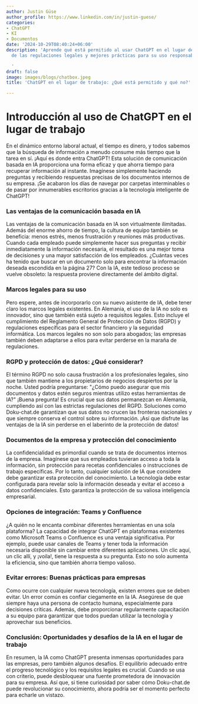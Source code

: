 ```yaml
---
author: Justin Güse
author_profile: https://www.linkedin.com/in/justin-guese/
categories:
- ChatGPT
- KI
- Documentos
date: '2024-10-29T08:40:24+06:00'
description: 'Aprende qué está permitido al usar ChatGPT en el lugar de trabajo.  Clarificación
  de las regulaciones legales y mejores prácticas para su uso responsable.

  '
draft: false
image: images/blogs/chatbox.jpeg
title: 'ChatGPT en el lugar de trabajo: ¿Qué está permitido y qué no?'

---
```

# Introducción al uso de ChatGPT en el lugar de trabajo

En el dinámico entorno laboral actual, el tiempo es dinero, y todos sabemos que la búsqueda de información a menudo consume más tiempo que la tarea en sí. ¡Aquí es donde entra ChatGPT! Esta solución de comunicación basada en IA proporciona una forma eficaz y que ahorra tiempo para recuperar información al instante. Imagínese simplemente haciendo preguntas y recibiendo respuestas precisas de los documentos internos de su empresa. ¡Se acabaron los días de navegar por carpetas interminables o de pasar por innumerables escritorios gracias a la tecnología inteligente de ChatGPT!

### Las ventajas de la comunicación basada en IA

Las ventajas de la comunicación basada en IA son virtualmente ilimitadas. Además del enorme ahorro de tiempo, la cultura de equipo también se beneficia: menos estrés, menos frustración y reuniones más productivas. Cuando cada empleado puede simplemente hacer sus preguntas y recibir inmediatamente la información necesaria, el resultado es una mejor toma de decisiones y una mayor satisfacción de los empleados. ¿Cuántas veces ha tenido que buscar en un documento solo para encontrar la información deseada escondida en la página 27? Con la IA, este tedioso proceso se vuelve obsoleto: la respuesta proviene directamente del ámbito digital.

### Marcos legales para su uso

Pero espere, antes de incorporarlo con su nuevo asistente de IA, debe tener claro los marcos legales existentes. En Alemania, el uso de la IA no solo es innovador, sino que también está sujeto a requisitos legales. Esto incluye el cumplimiento del Reglamento General de Protección de Datos (RGPD) y regulaciones específicas para el sector financiero y la seguridad informática. Los marcos legales no son solo para abogados; las empresas también deben adaptarse a ellos para evitar perderse en la maraña de regulaciones.

### RGPD y protección de datos: ¿Qué considerar?

El término RGPD no solo causa frustración a los profesionales legales, sino que también mantiene a los propietarios de negocios despiertos por la noche. Usted podría preguntarse: "¿Cómo puedo asegurar que mis documentos y datos estén seguros mientras utilizo estas herramientas de IA?" ¡Buena pregunta! Es crucial que sus datos permanezcan en Alemania, cumpliendo así con las estrictas regulaciones del RGPD. Soluciones como Doku-chat.de garantizan que sus datos no crucen las fronteras nacionales y que siempre conserva el control sobre su información. ¡Así que disfrute las ventajas de la IA sin perderse en el laberinto de la protección de datos!

### Documentos de la empresa y protección del conocimiento

La confidencialidad es primordial cuando se trata de documentos internos de la empresa. Imagínese que sus empleados tuvieran acceso a toda la información, sin protección para recetas confidenciales o instrucciones de trabajo específicas. Por lo tanto, cualquier solución de IA que considere debe garantizar esta protección del conocimiento. La tecnología debe estar configurada para revelar solo la información deseada y evitar el acceso a datos confidenciales. Esto garantiza la protección de su valiosa inteligencia empresarial.

### Opciones de integración: Teams y Confluence

¿A quién no le encanta combinar diferentes herramientas en una sola plataforma? La capacidad de integrar ChatGPT en plataformas existentes como Microsoft Teams o Confluence es una ventaja significativa. Por ejemplo, puede usar canales de Teams y tener toda la información necesaria disponible sin cambiar entre diferentes aplicaciones. Un clic aquí, un clic allí, y ¡voila!, tiene la respuesta a su pregunta. Esto no solo aumenta la eficiencia, sino que también ahorra tiempo valioso.

### Evitar errores: Buenas prácticas para empresas

Como ocurre con cualquier nueva tecnología, existen errores que se deben evitar. Un error común es confiar ciegamente en la IA. Asegúrese de que siempre haya una persona de contacto humana, especialmente para decisiones críticas. Además, debe proporcionar regularmente capacitación a su equipo para garantizar que todos puedan utilizar la tecnología y aprovechar sus beneficios.

### Conclusión: Oportunidades y desafíos de la IA en el lugar de trabajo

En resumen, la IA como ChatGPT presenta inmensas oportunidades para las empresas, pero también algunos desafíos. El equilibrio adecuado entre el progreso tecnológico y los requisitos legales es crucial. Cuando se usa con criterio, puede desbloquear una fuente prometedora de innovación para su empresa. Así que, si tiene curiosidad por saber cómo Doku-chat.de puede revolucionar su conocimiento, ahora podría ser el momento perfecto para echarle un vistazo.
